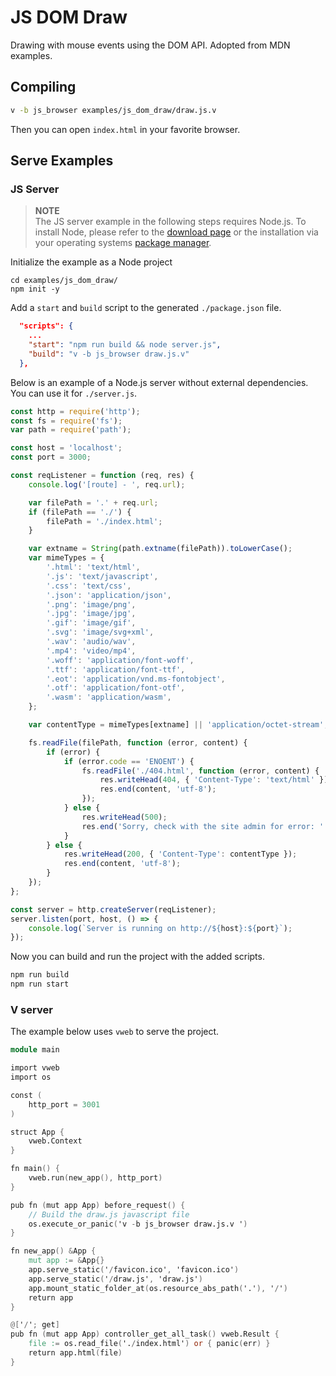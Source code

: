 # JS DOM Draw

Drawing with mouse events using the DOM API. Adopted from MDN examples.

## Compiling

```sh
v -b js_browser examples/js_dom_draw/draw.js.v
```

Then you can open `index.html` in your favorite browser.

## Serve Examples

### JS Server

> **NOTE**\
> The JS server example in the following steps requires Node.js.
> To install Node, please refer to the [download page](https://nodejs.org/en/download/)
> or the installation via your operating systems [package manager](https://nodejs.org/en/download/package-manager).

Initialize the example as a Node project

```
cd examples/js_dom_draw/
npm init -y
```

Add a `start` and `build` script to the generated `./package.json` file.

```json
  "scripts": {
    ...
    "start": "npm run build && node server.js",
    "build": "v -b js_browser draw.js.v"
  },
```

Below is an example of a Node.js server without external dependencies.
You can use it for `./server.js`.

```javascript
const http = require('http');
const fs = require('fs');
var path = require('path');

const host = 'localhost';
const port = 3000;

const reqListener = function (req, res) {
	console.log('[route] - ', req.url);

	var filePath = '.' + req.url;
	if (filePath == './') {
		filePath = './index.html';
	}

	var extname = String(path.extname(filePath)).toLowerCase();
	var mimeTypes = {
		'.html': 'text/html',
		'.js': 'text/javascript',
		'.css': 'text/css',
		'.json': 'application/json',
		'.png': 'image/png',
		'.jpg': 'image/jpg',
		'.gif': 'image/gif',
		'.svg': 'image/svg+xml',
		'.wav': 'audio/wav',
		'.mp4': 'video/mp4',
		'.woff': 'application/font-woff',
		'.ttf': 'application/font-ttf',
		'.eot': 'application/vnd.ms-fontobject',
		'.otf': 'application/font-otf',
		'.wasm': 'application/wasm',
	};

	var contentType = mimeTypes[extname] || 'application/octet-stream';

	fs.readFile(filePath, function (error, content) {
		if (error) {
			if (error.code == 'ENOENT') {
				fs.readFile('./404.html', function (error, content) {
					res.writeHead(404, { 'Content-Type': 'text/html' });
					res.end(content, 'utf-8');
				});
			} else {
				res.writeHead(500);
				res.end('Sorry, check with the site admin for error: ' + error.code + ' ..\n');
			}
		} else {
			res.writeHead(200, { 'Content-Type': contentType });
			res.end(content, 'utf-8');
		}
	});
};

const server = http.createServer(reqListener);
server.listen(port, host, () => {
	console.log(`Server is running on http://${host}:${port}`);
});
```

Now you can build and run the project with the added scripts.

```sh
npm run build
npm run start
```

### V server

The example below uses `vweb` to serve the project.

```v
module main

import vweb
import os

const (
	http_port = 3001
)

struct App {
	vweb.Context
}

fn main() {
	vweb.run(new_app(), http_port)
}

pub fn (mut app App) before_request() {
	// Build the draw.js javascript file
	os.execute_or_panic('v -b js_browser draw.js.v ')
}

fn new_app() &App {
	mut app := &App{}
	app.serve_static('/favicon.ico', 'favicon.ico')
	app.serve_static('/draw.js', 'draw.js')
	app.mount_static_folder_at(os.resource_abs_path('.'), '/')
	return app
}

@['/'; get]
pub fn (mut app App) controller_get_all_task() vweb.Result {
	file := os.read_file('./index.html') or { panic(err) }
	return app.html(file)
}
```
